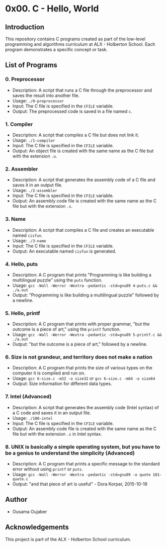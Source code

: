 # 0x00. C - Hello, World

## Introduction
This repository contains C programs created as part of the low-level programming and algorithms curriculum at ALX - Holberton School. Each program demonstrates a specific concept or task.

## List of Programs

### 0. Preprocessor
- Description: A script that runs a C file through the preprocessor and saves the result into another file.
- Usage: `./0-preprocessor`
- Input: The C file is specified in the `CFILE` variable.
- Output: The preprocessed code is saved in a file named `c`.

### 1. Compiler
- Description: A script that compiles a C file but does not link it.
- Usage: `./1-compiler`
- Input: The C file is specified in the `CFILE` variable.
- Output: An object file is created with the same name as the C file but with the extension `.o`.

### 2. Assembler
- Description: A script that generates the assembly code of a C file and saves it in an output file.
- Usage: `./2-assembler`
- Input: The C file is specified in the `CFILE` variable.
- Output: An assembly code file is created with the same name as the C file but with the extension `.s`.

### 3. Name
- Description: A script that compiles a C file and creates an executable named `cisfun`.
- Usage: `./3-name`
- Input: The C file is specified in the `CFILE` variable.
- Output: An executable named `cisfun` is generated.

### 4. Hello, puts
- Description: A C program that prints "Programming is like building a multilingual puzzle" using the `puts` function.
- Usage: `gcc -Wall -Werror -Wextra -pedantic -std=gnu89 4-puts.c && ./a.out`
- Output: "Programming is like building a multilingual puzzle" followed by a newline.

### 5. Hello, printf
- Description: A C program that prints with proper grammar, "but the outcome is a piece of art," using the `printf` function.
- Usage: `gcc -Wall -Werror -Wextra -pedantic -std=gnu89 5-printf.c && ./a.out`
- Output: "but the outcome is a piece of art," followed by a newline.

### 6. Size is not grandeur, and territory does not make a nation
- Description: A C program that prints the size of various types on the computer it is compiled and run on.
- Usage: `gcc 6-size.c -m32 -o size32` or `gcc 6-size.c -m64 -o size64`
- Output: Size information for different data types.

### 7. Intel (Advanced)
- Description: A script that generates the assembly code (Intel syntax) of a C code and saves it in an output file.
- Usage: `./100-intel`
- Input: The C file is specified in the `CFILE` variable.
- Output: An assembly code file is created with the same name as the C file but with the extension `.s` in Intel syntax.

### 8. UNIX is basically a simple operating system, but you have to be a genius to understand the simplicity (Advanced)
- Description: A C program that prints a specific message to the standard error without using `printf` or `puts`.
- Usage: `gcc -Wall -Werror -Wextra -pedantic -std=gnu89 -o quote 101-quote.c`
- Output: "and that piece of art is useful" - Dora Korpar, 2015-10-19

## Author
- Ousama Oujaber

## Acknowledgements
This project is part of the ALX - Holberton School curriculum.

